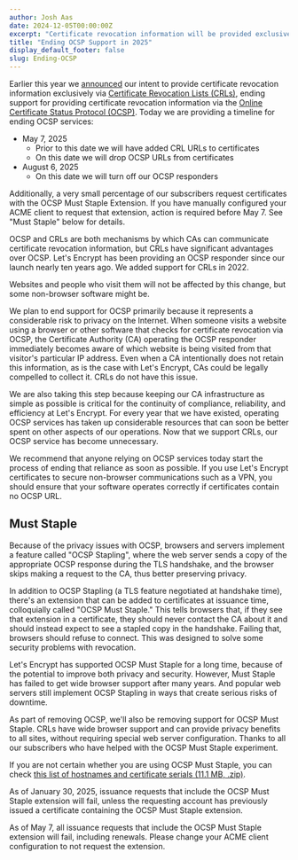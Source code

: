 ```yaml
---
author: Josh Aas
date: 2024-12-05T00:00:00Z
excerpt: "Certificate revocation information will be provided exclusively through CRLs."
title: "Ending OCSP Support in 2025"
display_default_footer: false
slug: Ending-OCSP
---
```



Earlier this year we [announced](https://letsencrypt.org/2024/07/23/replacing-ocsp-with-crls/) our intent to provide certificate revocation information exclusively via [Certificate Revocation Lists (CRLs)](https://letsencrypt.org/2022/09/07/new-life-for-crls), ending support for providing certificate revocation information via the [Online Certificate Status Protocol (OCSP)](https://en.wikipedia.org/wiki/Online_Certificate_Status_Protocol). Today we are providing a timeline for ending OCSP services:

- May 7, 2025
  - Prior to this date we will have added CRL URLs to certificates
  - On this date we will drop OCSP URLs from certificates
- August 6, 2025
  - On this date we will turn off our OCSP responders

Additionally, a very small percentage of our subscribers request certificates with the OCSP Must Staple Extension. If you have manually configured your ACME client to request that extension, action is required before May 7. See "Must Staple" below for details.

OCSP and CRLs are both mechanisms by which CAs can communicate certificate revocation information, but CRLs have significant advantages over OCSP. Let's Encrypt has been providing an OCSP responder since our launch nearly ten years ago. We added support for CRLs in 2022.

Websites and people who visit them will not be affected by this change, but some non-browser software might be.

We plan to end support for OCSP primarily because it represents a considerable risk to privacy on the Internet. When someone visits a website using a browser or other software that checks for certificate revocation via OCSP, the Certificate Authority (CA) operating the OCSP responder immediately becomes aware of which website is being visited from that visitor's particular IP address. Even when a CA intentionally does not retain this information, as is the case with Let's Encrypt, CAs could be legally compelled to collect it. CRLs do not have this issue.

We are also taking this step because keeping our CA infrastructure as simple as possible is critical for the continuity of compliance, reliability, and efficiency at Let's Encrypt. For every year that we have existed, operating OCSP services has taken up considerable resources that can soon be better spent on other aspects of our operations. Now that we support CRLs, our OCSP service has become unnecessary.

We recommend that anyone relying on OCSP services today start the process of ending that reliance as soon as possible. If you use Let's Encrypt certificates to secure non-browser communications such as a VPN, you should ensure that your software operates correctly if certificates contain no OCSP URL.

## Must Staple

Because of the privacy issues with OCSP, browsers and servers implement a feature called "OCSP Stapling", where the web server sends a copy of the appropriate OCSP response during the TLS handshake, and the browser skips making a request to the CA, thus better preserving privacy.

In addition to OCSP Stapling (a TLS feature negotiated at handshake time), there's an extension that can be added to certificates at issuance time, colloquially called "OCSP Must Staple." This tells browsers that, if they see that extension in a certificate, they should never contact the CA about it and should instead expect to see a stapled copy in the handshake. Failing that, browsers should refuse to connect. This was designed to solve some security problems with revocation.

Let's Encrypt has supported OCSP Must Staple for a long time, because of the potential to improve both privacy and security. However, Must Staple has failed to get wide browser support after many years. And popular web servers still implement OCSP Stapling in ways that create serious risks of downtime.

As part of removing OCSP, we'll also be removing support for OCSP Must Staple. CRLs have wide browser support and can provide privacy benefits to all sites, without requiring special web server configuration. Thanks to all our subscribers who have helped with the OCSP Must Staple experiment.

If you are not certain whether you are using OCSP Must Staple, you can check [this list of hostnames and certificate serials (11.1 MB, .zip)](/downloads/must-staple-certificates-2024-09-05-to-2024-12-05.csv.zip).

As of January 30, 2025, issuance requests that include the OCSP Must Staple extension will fail, unless the requesting account has previously issued a certificate containing the OCSP Must Staple extension.

As of May 7, all issuance requests that include the OCSP Must Staple extension will fail, including renewals. Please change your ACME client configuration to not request the extension.